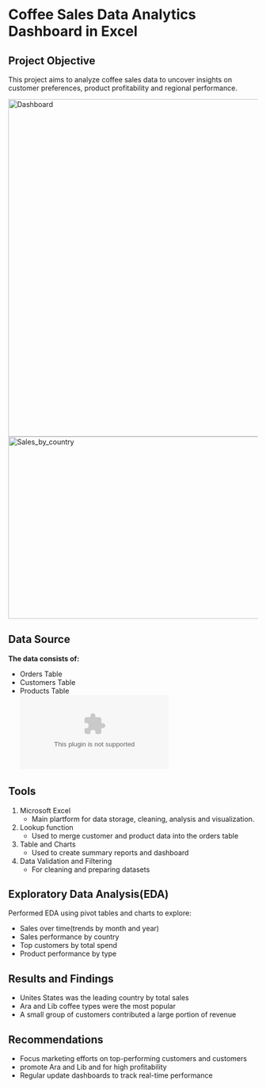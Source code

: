 # Coffee Sales Data Analytics Dashboard in Excel 

## Project Objective 

This project aims to analyze coffee sales data to uncover insights on customer preferences, product profitability and regional performance.

<img width="1390" height="682" alt="Dashboard" src="https://github.com/user-attachments/assets/852cfe23-533a-40be-94ad-67d29ce86d60" />
<img width="1391" height="368" alt="Sales_by_country" src="https://github.com/user-attachments/assets/4abe1314-dfdf-416d-9c7a-eae1c5829652" />


## Data Source 
**The data consists of:**
- Orders Table
- Customers Table
- Products Table  
   ![Download Dataset Here](https://github.com/Edulink-source/Coffee-sales-insights/blob/main/CoffeDataSet.xlsx)

## Tools

1. Microsoft Excel
    - Main plartform for data storage, cleaning, analysis and visualization.
2. Lookup function
    - Used to merge customer and product data into the orders table
3. Table and Charts
    - Used to create summary reports and dashboard
4. Data Validation and Filtering
    - For cleaning and preparing datasets

## Exploratory Data Analysis(EDA)

Performed EDA using pivot tables and charts to explore:

- Sales over time(trends by month and year)
- Sales performance by country
- Top customers by total spend
- Product performance by type

## Results and Findings

- Unites States was the leading country by total sales
- Ara and Lib coffee types were the most popular
- A small group of customers contributed a large portion of revenue

## Recommendations

- Focus marketing efforts on top-performing customers and customers
- promote Ara and Lib and for high profitability
- Regular update dashboards to track real-time performance

